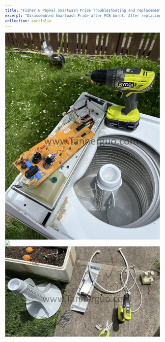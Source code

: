 ```yaml
---
title: "Fisher & Paykel Smartwash Pride Troubleshooting and replacement"
excerpt: "Disassembled Smartwash Pride after PCB burnt. After replacing out of balance sensor previously <br/> Please click above title to view more photos <br/><img src='/images/FP1.jpg'>"
collection: portfolio
---
```


<img src='/images/FP1.jpg'>
<br/>
<img src='/images/FP2.jpg'>
<br/>
<img src='/images/FP3.JPG'>

